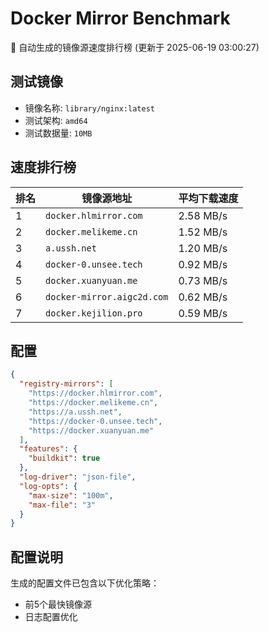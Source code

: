 # Docker Mirror Benchmark

🚀 自动生成的镜像源速度排行榜 (更新于 2025-06-19 03:00:27)

## 测试镜像
- 镜像名称: `library/nginx:latest`
- 测试架构: `amd64`
- 测试数据量: `10MB`

## 速度排行榜
| 排名 | 镜像源地址 | 平均下载速度 |
|------|------------|--------------|
| 1 | `docker.hlmirror.com` | 2.58 MB/s |
| 2 | `docker.melikeme.cn` | 1.52 MB/s |
| 3 | `a.ussh.net` | 1.20 MB/s |
| 4 | `docker-0.unsee.tech` | 0.92 MB/s |
| 5 | `docker.xuanyuan.me` | 0.73 MB/s |
| 6 | `docker-mirror.aigc2d.com` | 0.62 MB/s |
| 7 | `docker.kejilion.pro` | 0.59 MB/s |

## 配置

```json
{
  "registry-mirrors": [
    "https://docker.hlmirror.com",
    "https://docker.melikeme.cn",
    "https://a.ussh.net",
    "https://docker-0.unsee.tech",
    "https://docker.xuanyuan.me"
  ],
  "features": {
    "buildkit": true
  },
  "log-driver": "json-file",
  "log-opts": {
    "max-size": "100m",
    "max-file": "3"
  }
}
```

## 配置说明
生成的配置文件已包含以下优化策略：
- 前5个最快镜像源
- 日志配置优化

